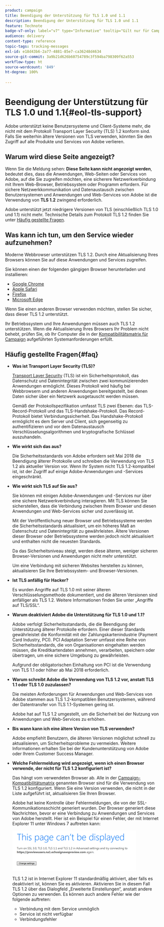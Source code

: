 ```yaml
---
product: campaign
title: Beendigung der Unterstützung für TLS 1.0 und 1.1
description: Beendigung der Unterstützung für TLS 1.0 und 1.1
feature: Technote
badge-v7-only: label="v7" type="Informative" tooltip="Gilt nur für Campaign Classic v7"
audience: delivery
content-type: reference
topic-tags: tracking-messages
exl-id: e18d43b6-2a77-4881-85e7-ca36248d4634
source-git-commit: 3a9b21d626b60754789c3f594ba798309f62a553
workflow-type: ht
source-wordcount: '849'
ht-degree: 100%

---
```


# Beendigung der Unterstützung für TLS 1.0 und 1.1{#eol-tls-support}



Adobe unterstützt keine Benutzersysteme und Client-Systeme mehr, die nicht mit dem Protokoll Transport Layer Security (TLS) 1.2 konform sind. Falls Sie weiterhin ältere Versionen von TLS verwenden, könnten Sie den Zugriff auf alle Produkte und Services von Adobe verlieren.

## Warum wird diese Seite angezeigt?

Wenn Sie die Meldung sehen: **Diese Seite kann nicht angezeigt werden**, bedeutet dies, dass die Anwendungen, Web-Seiten oder Services von Adobe, auf die Sie zugreifen möchten, eine sicherere Netzwerkverbindung mit Ihrem Web-Browser, Betriebssystem oder Programm erfordern. Für sichere Netzwerkkommunikation und Datenaustausch zwischen Benutzersystemen und Anwendungen und Web-Services von Adobe ist die Verwendung von **TLS 1.2** zwingend erforderlich.

Adobe unterstützt jetzt niedrigere Versionen von TLS (einschließlich TLS 1.0 und 1.1) nicht mehr. Technische Details zum Protokoll TLS 1.2 finden Sie unter [Häufig gestellte Fragen](#faq).

## Was kann ich tun, um den Service wieder aufzunehmen?

Moderne Webbrowser unterstützen TLS 1.2. Durch eine Aktualisierung Ihres Browsers können Sie auf diese Anwendungen und Services zugreifen.

Sie können einen der folgenden gängigen Browser herunterladen und installieren:

* [Google Chrome](https://www.google.com/chrome/)
* [Apple Safari](https://www.apple.com/safari/)
* [Firefox](https://www.mozilla.org/de/firefox/new/)
* [Microsoft Edge](https://www.microsoft.com/de-de/edge)

Wenn Sie einen anderen Browser verwenden möchten, stellen Sie sicher, dass dieser TLS 1.2 unterstützt.

Ihr Betriebssystem und Ihre Anwendungen müssen auch TLS 1.2 unterstützen. Wenn die Aktualisierung Ihres Browsers Ihr Problem nicht behebt, prüfen Sie, ob Ihr Computer die in der [Kompatibilitätsmatrix für Campaign](../../rn/using/compatibility-matrix.md) aufgeführten Systemanforderungen erfüllt.

## Häufig gestellte Fragen{#faq}

* **Was ist Transport Layer Security (TLS)?**

  [Transport Layer Security](https://de.wikipedia.org/wiki/Transport_Layer_Security) (TLS) ist ein Sicherheitsprotokoll, das Datenschutz und Datenintegrität zwischen zwei kommunizierenden Anwendungen ermöglicht. Dieses Protokoll wird häufig bei Webbrowsern und anderen Anwendungen bereitgestellt, bei denen Daten sicher über ein Netzwerk ausgetauscht werden müssen.

  Gemäß der Protokollspezifikation umfasst TLS zwei Ebenen: das TLS-Record-Protokoll und das TLS-Handshake-Protokoll. Das Record-Protokoll bietet Verbindungssicherheit. Das Handshake-Protokoll ermöglicht es dem Server und Client, sich gegenseitig zu authentifizieren und vor dem Datenaustausch Verschlüsselungsalgorithmen und kryptografische Schlüssel auszuhandeln.

* **Wie wirkt sich das aus?**

  Die Sicherheitsstandards von Adobe erfordern seit Mai 2018 die Beendigung älterer Protokolle und schreiben die Verwendung von TLS 1.2 als aktueller Version vor. Wenn Ihr System nicht TLS 1.2-kompatibel ist, ist der Zugriff auf einige Adobe-Anwendungen und -Services eingeschränkt.

* **Wie wirkt sich TLS auf Sie aus?**

  Sie können mit einigen Adobe-Anwendungen und -Services nur über eine sichere Netzwerkverbindung interagieren. Mit TLS können Sie sicherstellen, dass die Verbindung zwischen Ihrem Browser und diesen Anwendungen und Web-Services sicher und zuverlässig ist.

  Mit der Veröffentlichung neuer Browser und Betriebssysteme werden die Sicherheitsstandards aktualisiert, um ein höheres Maß an Datenschutz und Datenintegrität zu gewährleisten. Ältere Versionen dieser Browser oder Betriebssysteme werden jedoch nicht aktualisiert und enthalten nicht die neuesten Standards.

  Da das Sicherheitsniveau steigt, werden diese älteren, weniger sicheren Browser-Versionen und Anwendungen nicht mehr unterstützt.

  Um eine Verbindung mit sicheren Websites herstellen zu können, aktualisieren Sie Ihre Betriebssystem- und Browser-Versionen.

* **Ist TLS anfällig für Hacker?**

  Es wurden Angriffe auf TLS 1.0 mit seiner älteren Verschlüsselungsmethode dokumentiert, und die älteren Versionen sind anfälliger als TLS 1.2. Weitere Informationen finden Sie unter „Angriffe auf TLS/SSL“.

* **Warum deaktiviert Adobe die Unterstützung für TLS 1.0 und 1.1?**

  Adobe verfolgt Sicherheitsstandards, die die Beendigung der Unterstützung älterer Protokolle erfordern. Einer dieser Standards gewährleistet die Konformität mit der Zahlungskartenindustrie (Payment Card Industry, PCI). PCI Adaptation Server umfasst eine Reihe von Sicherheitsstandards, die von Organisationen eingehalten werden müssen, die Kreditkartendaten annehmen, verarbeiten, speichern oder übertragen, um eine sichere Umgebung zu gewährleisten.

  Aufgrund der obligatorischen Einhaltung von PCI ist die Verwendung von TLS 1.1 oder höher ab Mai 2018 erforderlich.

* **Warum schreibt Adobe die Verwendung von TLS 1.2 vor, anstatt TLS 1.1 oder TLS 1.0 zuzulassen?**

  Die meisten Anforderungen für Anwendungen und Web-Services von Adobe stammen aus TLS 1.2-kompatiblen Benutzersystemen, während der Datentransfer von TLS 1.1-Systemen gering ist.

  Adobe hat auf TLS 1.2 umgestellt, um die Sicherheit bei der Nutzung von Anwendungen und Web-Services zu erhöhen.

* **Bis wann kann ich eine ältere Version von TLS verwenden?**

  Adobe empfiehlt Benutzern, die älteren Versionen möglichst schnell zu aktualisieren, um Sicherheitsprobleme zu vermeiden. Weitere Informationen erhalten Sie bei der Kundenunterstützung von Adobe oder Ihrem Customer Success Manager.

* **Welche Fehlermeldung wird angezeigt, wenn ich einen Browser verwende, der nicht für TLS 1.2 konfiguriert ist?**

  Das hängt vom verwendeten Browser ab. Alle in der [Campaign-Kompatibilitätsmatrix](../../rn/using/compatibility-matrix.md) genannten Browser sind für die Verwendung von TLS 1.2 konfiguriert. Wenn Sie eine Version verwenden, die nicht in der Liste aufgeführt ist, aktualisieren Sie Ihren Browser.

  Adobe hat keine Kontrolle über Fehlermeldungen, die von der SSL-Kommunikationsschicht generiert wurden. Der Browser generiert diese Nachrichten, bevor er eine Verbindung zu Anwendungen und Services von Adobe herstellt. Hier ist ein Beispiel für einen Fehler, der mit Internet Explorer 11 unter Windows 7 auftreten kann:

  ![](assets/do-not-translate/page-not-displayed.png)

  TLS 1.2 ist in Internet Explorer 11 standardmäßig aktiviert, aber falls es deaktiviert ist, können Sie es aktivieren. Aktivieren Sie in diesem Fall TLS 1.2 über das Dialogfeld „Erweiterte Einstellungen“, anstatt andere Optionen zu verwenden. Es können auch andere Fehler wie der folgende auftreten:

   * Verbindung mit dem Service unmöglich
   * Service ist nicht verfügbar
   * Verbindungsfehler
